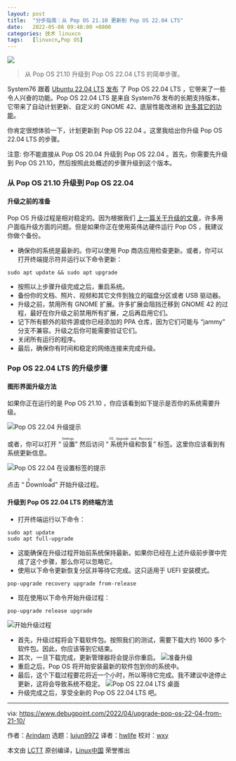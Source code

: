 ```yaml
---
layout: post
title:	"分步指南：从 Pop OS 21.10 更新到 Pop OS 22.04 LTS"
date:	2022-05-08 09:48:00 +0800 
categories:	技术 linuxcn 
tags:	[linuxcn,Pop OS]
---
```



![](/Asserts/Images//attachment/album/202205/08/094819p7c49e1fc9b4vc15.jpg)



> 
> 从 Pop OS 21.10 升级到 Pop OS 22.04 LTS 的简单步骤。
> 
> 
> 


System76 跟着 [Ubuntu 22.04 LTS](https://www.debugpoint.com/2022/01/ubuntu-22-04-lts/) [发布](https://blog.system76.com/post/682519660741148672/popos-2204-lts-has-landed) 了 Pop OS 22.04 LTS ，它带来了一些令人兴奋的功能。Pop OS 22.04 LTS 是来自 System76 发布的长期支持版本，它带来了自动计划更新、自定义的 GNOME 42、底层性能改进和 [许多其它的功能](https://www.debugpoint.com/2022/04/pop-os-22-04-lts/)。


你肯定很想体验一下，计划更新到 Pop OS 22.04 。这里我给出你升级 Pop OS 22.04 LTS 的步骤。


注意: 你不能直接从 Pop OS 20.04 升级到 Pop OS 22.04 。首先，你需要先升级到 Pop OS 21.10，然后按照此处概述的步骤升级到这个版本。


### 从 Pop OS 21.10 升级到 Pop OS 22.04


#### 升级之前的准备


Pop OS 升级过程是相对稳定的。因为根据我们 [上一篇关于升级的文章](https://www.debugpoint.com/2021/12/upgrade-pop-os-21-10-from-21-04/)，许多用户面临升级方面的问题。但是如果你正在使用英伟达硬件运行 Pop OS ，我建议你做个备份。


* 确保你的系统是最新的。你可以使用 Pop 商店应用检查更新。或者，你可以打开终端提示符并运行以下命令更新：

```
sudo apt update && sudo apt upgrade

```
* 按照以上步骤升级完成之后，重启系统。
* 备份你的文档、照片、视频和其它文件到独立的磁盘分区或者 USB 驱动器。
* 升级之前，禁用所有 GNOME 扩展。许多扩展会阻挡迁移到 GNOME 42 的过程，最好在你升级之前禁用所有扩展，之后再启用它们。
* 记下所有额外的软件源或你已经添加的 PPA 仓库，因为它们可能与 “jammy” 分支不兼容。升级之后你可能需要验证它们。
* 关闭所有运行的程序。
* 最后，确保你有时间和稳定的网络连接来完成升级。


### Pop OS 22.04 LTS 的升级步骤


#### 图形界面升级方法


如果你正在运行的是 Pop OS 21.10 ，你应该看到如下提示是否你的系统需要升级。


![Pop OS 22.04 升级提示](/Asserts/Images//attachment/album/202205/08/094824shbfkfdzzoedwlk2.jpg)


或者，你可以打开 “<ruby> 设置 <rt>  Settings </rt></ruby>” 然后访问 “<ruby> 系统升级和恢复 <rt>  OS Upgrade and Recovery </rt></ruby>” 标签。这里你应该看到有系统更新信息。


![Pop OS 22.04 在设置标签的提示](/Asserts/Images//attachment/album/202205/08/094824rdcdwxnblcal8xwe.jpg)


点击 “<ruby> Download <rt>  下载 </rt></ruby>” 开始升级过程。


#### 升级到 Pop OS 22.04 LTS 的终端方法


* 打开终端运行以下命令：

```
sudo apt update
sudo apt full-upgrade

```
* 这能确保在升级过程开始前系统保持最新。如果你已经在上述升级前步骤中完成了这个步骤，那么你可以忽略它。
* 使用以下命令更新恢复分区并等待它完成。这只适用于 UEFI 安装模式。

```
pop-upgrade recovery upgrade from-release

```
* 现在使用以下命令开始升级过程：

```
pop-upgrade release upgrade

```

![开始升级过程](/Asserts/Images//attachment/album/202205/08/094824ez79gfqgf559gq8s.jpg)
* 首先，升级过程将会下载软件包。按照我们的测试，需要下载大约 1600 多个软件包。因此，你应该等到它结束。
* 其次，一旦下载完成，更新管理器将会提示你重启。 ![准备升级](/Asserts/Images//attachment/album/202205/08/094824nu0xyifszgg1z70t.jpg)
* 重启之后，Pop OS 将开始安装最新的软件包到你的系统中。
* 最后，这个下载过程要花将近一个小时，所以等待它完成。我不建议中途停止更新，这将会导致系统不稳定。 ![Pop OS 22.04 LTS 桌面](/Asserts/Images//attachment/album/202205/08/094824pgus55mdsj4k4sgt.jpg)
* 升级完成之后，享受全新的 Pop OS 22.04 LTS 吧。




---


via: <https://www.debugpoint.com/2022/04/upgrade-pop-os-22-04-from-21-10/>


作者：[Arindam](https://www.debugpoint.com/author/admin1/) 选题：[lujun9972](https://github.com/lujun9972) 译者：[hwlife](https://github.com/hwlife) 校对：[wxy](https://github.com/wxy)


本文由 [LCTT](https://github.com/LCTT/TranslateProject) 原创编译，[Linux中国](https://linux.cn/) 荣誉推出
